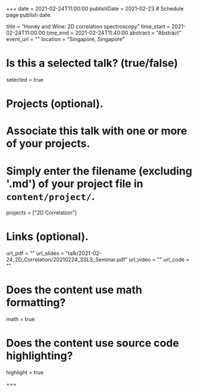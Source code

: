 +++
date = 2021-02-24T11:00:00 
publishDate = 2021-02-23 # Schedule page publish date.

title = "Honey and Wine: 2D correlation spectroscopy"
time_start = 2021-02-24T11:00:00
time_end = 2021-02-24T11:40:00
abstract = "Abstract"
event_url = ""
location = "Singapore, Singapore"

# Is this a selected talk? (true/false)
selected = true



# Projects (optional).
#   Associate this talk with one or more of your projects.
#   Simply enter the filename (excluding '.md') of your project file in `content/project/`.
projects = ["2D Correlation"]

# Links (optional).
url_pdf = ""
url_slides = "talk/2021-02-24_2D_Correlation/20210224_SSLS_Seminar.pdf"
url_video = ""
url_code = ""

# Does the content use math formatting?
math = true

# Does the content use source code highlighting?
highlight = true

+++

